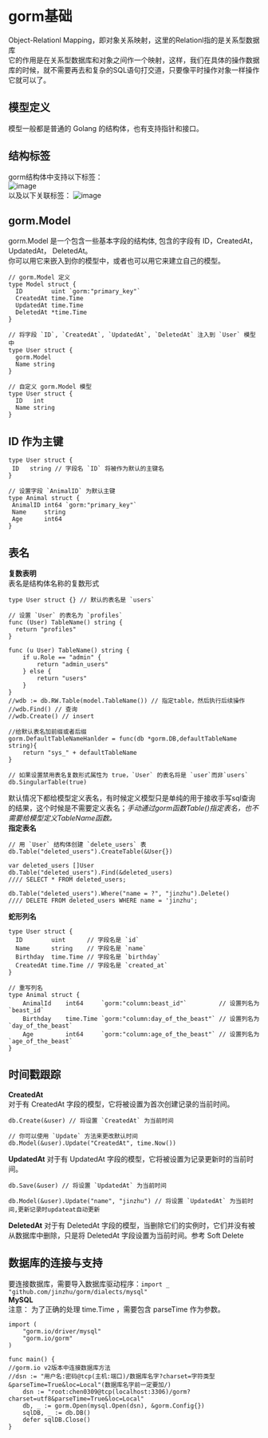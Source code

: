 # gorm基础 #
Object-Relationl Mapping，即对象关系映射，这里的Relationl指的是关系型数据库  
它的作用是在关系型数据库和对象之间作一个映射，这样，我们在具体的操作数据库的时候，就不需要再去和复杂的SQL语句打交道，只要像平时操作对象一样操作它就可以了。  
## 模型定义 ##
模型一般都是普通的 Golang 的结构体，也有支持指针和接口。
## 结构标签 ##
gorm结构体中支持以下标签：  
![image](https://user-images.githubusercontent.com/24589721/178170247-40f2b845-9704-44f5-91cc-bbe7614f1799.png)  
以及以下关联标签：
![image](https://user-images.githubusercontent.com/24589721/178170301-05760d08-e478-408a-8c4c-62eafe691a0a.png)
##  gorm.Model ##
gorm.Model 是一个包含一些基本字段的结构体, 包含的字段有 ID，CreatedAt， UpdatedAt， DeletedAt。  
你可以用它来嵌入到你的模型中，或者也可以用它来建立自己的模型。
```
// gorm.Model 定义
type Model struct {
  ID        uint `gorm:"primary_key"`
  CreatedAt time.Time
  UpdatedAt time.Time
  DeletedAt *time.Time
}

// 将字段 `ID`, `CreatedAt`, `UpdatedAt`, `DeletedAt` 注入到 `User` 模型中
type User struct {
  gorm.Model
  Name string
}

// 自定义 gorm.Model 模型
type User struct {
  ID   int
  Name string
}
```
 ## ID 作为主键 ##
 ```
 type User struct {
  ID   string // 字段名 `ID` 将被作为默认的主键名
}

// 设置字段 `AnimalID` 为默认主键
type Animal struct {
  AnimalID int64 `gorm:"primary_key"`
  Name     string
  Age      int64
}
```
##  表名 ##
**复数表明**  
表名是结构体名称的复数形式
```
type User struct {} // 默认的表名是 `users`

// 设置 `User` 的表名为 `profiles`
func (User) TableName() string {
  return "profiles"
}

func (u User) TableName() string {
    if u.Role == "admin" {
        return "admin_users"
    } else {
        return "users"
    }
}
//wdb := db.RW.Table(model.TableName()) // 指定table，然后执行后续操作
//wdb.Find() // 查询
//wdb.Create() // insert

//给默认表名加前缀或者后缀
gorm.DefaultTableNameHanlder = func(db *gorm.DB,defaultTableName string){
    return "sys_" + defaultTableName
}

// 如果设置禁用表名复数形式属性为 true，`User` 的表名将是 `user`而非`users`
db.SingularTable(true)
```
默认情况下都给模型定义表名，有时候定义模型只是单纯的用于接收手写sql查询的结果，这个时候是不需要定义表名；*手动通过gorm函数Table()指定表名，也不需要给模型定义TableName函数。*  
**指定表名**   
```
// 用 `User` 结构体创建 `delete_users` 表
db.Table("deleted_users").CreateTable(&User{})

var deleted_users []User
db.Table("deleted_users").Find(&deleted_users)
//// SELECT * FROM deleted_users;

db.Table("deleted_users").Where("name = ?", "jinzhu").Delete()
//// DELETE FROM deleted_users WHERE name = 'jinzhu';
```
**蛇形列名**
```
type User struct {
  ID        uint      // 字段名是 `id`
  Name      string    // 字段名是 `name`
  Birthday  time.Time // 字段名是 `birthday`
  CreatedAt time.Time // 字段名是 `created_at`
}

// 重写列名
type Animal struct {
    AnimalId    int64     `gorm:"column:beast_id"`         // 设置列名为 `beast_id`
    Birthday    time.Time `gorm:"column:day_of_the_beast"` // 设置列名为 `day_of_the_beast`
    Age         int64     `gorm:"column:age_of_the_beast"` // 设置列名为 `age_of_the_beast`
}
```
## 时间戳跟踪 ##
**CreatedAt**  
对于有 CreatedAt 字段的模型，它将被设置为首次创建记录的当前时间。
```
db.Create(&user) // 将设置 `CreatedAt` 为当前时间

// 你可以使用 `Update` 方法来更改默认时间
db.Model(&user).Update("CreatedAt", time.Now())
```
**UpdatedAt**
对于有 UpdatedAt 字段的模型，它将被设置为记录更新时的当前时间。
```
db.Save(&user) // 将设置 `UpdatedAt` 为当前时间

db.Model(&user).Update("name", "jinzhu") // 将设置 `UpdatedAt` 为当前时间,更新记录时updateat自动更新
```
**DeletedAt**
对于有 DeletedAt 字段的模型，当删除它们的实例时，它们并没有被从数据库中删除，只是将 DeletedAt 字段设置为当前时间。参考 Soft Delete

## 数据库的连接与支持 ##
要连接数据库，需要导入数据库驱动程序：```import _ "github.com/jinzhu/gorm/dialects/mysql"```    
**MySQL**    
注意： 为了正确的处理 time.Time ，需要包含 parseTime 作为参数。  
```
import (
	"gorm.io/driver/mysql"
	"gorm.io/gorm"
)

func main() {
//gorm.io v2版本中连接数据库方法
//dsn := "用户名:密码@tcp(主机:端口)/数据库名字?charset=字符类型&parseTime=True&loc=Local"(数据库名字前一定要加/)
	dsn := "root:chen0309@tcp(localhost:3306)/gorm?charset=utf8&parseTime=True&loc=Local"
	db, _ := gorm.Open(mysql.Open(dsn), &gorm.Config{})
	sqlDB, _ := db.DB()
	defer sqlDB.Close()
}
```
